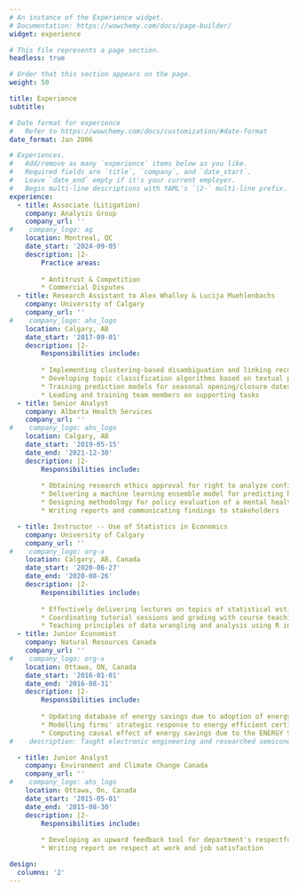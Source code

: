 ```yaml
---
# An instance of the Experience widget.
# Documentation: https://wowchemy.com/docs/page-builder/
widget: experience

# This file represents a page section.
headless: true

# Order that this section appears on the page.
weight: 50

title: Experience
subtitle:

# Date format for experience
#   Refer to https://wowchemy.com/docs/customization/#date-format
date_format: Jan 2006

# Experiences.
#   Add/remove as many `experience` items below as you like.
#   Required fields are `title`, `company`, and `date_start`.
#   Leave `date_end` empty if it's your current employer.
#   Begin multi-line descriptions with YAML's `|2-` multi-line prefix.
experience:
  - title: Associate (Litigation)
    company: Analysis Group
    company_url: ''
#    company_logo: ag
    location: Montreal, QC
    date_start: '2024-09-05'
    description: |2-
        Practice areas:
        
        * Antitrust & Competition
        * Commercial Disputes
  - title: Research Assistant to Alex Whalley & Lucija Muehlenbachs
    company: University of Calgary
    company_url: ''
#    company_logo: ahs_logo
    location: Calgary, AB
    date_start: '2017-09-01'
    description: |2-
        Responsibilities include:
        
        * Implementing clustering-based disambiguation and linking records across big data sets
        * Developing topic classification algorithms based on textual patent data
        * Training prediction models for seasonal opening/closure dates of ice roads in Canada
        * Leading and training team members on supporting tasks
  - title: Senior Analyst
    company: Alberta Health Services
    company_url: ''
#    company_logo: ahs_logo
    location: Calgary, AB
    date_start: '2019-05-15'
    date_end: '2021-12-30'
    description: |2-
        Responsibilities include:
        
        * Obtaining research ethics approval for right to analyze confidential healthcare data
        * Delivering a machine learning ensemble model for predicting hospital visit volumes
        * Designing methodology for policy evaluation of a mental health support program
        * Writing reports and communicating findings to stakeholders

  - title: Instructor -- Use of Statistics in Economics
    company: University of Calgary
    company_url: ''
#    company_logo: org-x
    location: Calgary, AB, Canada
    date_start: '2020-06-27'
    date_end: '2020-08-26'
    description: |2-
        Responsibilities include:
        
        * Effectively delivering lectures on topics of statistical estimation of economic relationships (see student feedback on [RateMyProfessor](https://www.ratemyprofessors.com/professor?tid=2612264))
        * Coordinating tutorial sessions and grading with course teaching assistants
        * Teaching principles of data wrangling and analysis using R in optional coding sessions
  - title: Junior Economist
    company: Natural Resources Canada
    company_url: ''
#    company_logo: org-x
    location: Ottawa, ON, Canada
    date_start: '2016-01-01'
    date_end: '2016-08-31'
    description: |2-
        Responsibilities include:
        
        * Updating database of energy savings due to adoption of energy-efficient appliances
        * Modelling firms' strategic response to energy efficient certifications
        * Computing causal effect of energy savings due to the ENERGY STAR program
#    description: Taught electronic engineering and researched semiconductor physics.

  - title: Junior Analyst
    company: Environment and Climate Change Canada
    company_url: ''
#    company_logo: ahs_logo
    location: Ottawa, On, Canada
    date_start: '2015-05-01'
    date_end: '2015-08-30'
    description: |2-
        Responsibilities include:
        
        * Developing an upward feedback tool for department's respectful workplaces initiative
        * Writing report on respect at work and job satisfaction

design:
  columns: '2'
---
```

